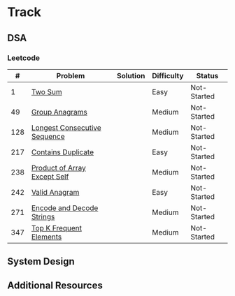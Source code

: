 # Track

## DSA

### Leetcode
| # | Problem | Solution | Difficulty | Status |
|---|---------|----------|------------|--------|
|1|[Two Sum](/dsa/go/lc/0001/README.md)||Easy|Not-Started|
|49|[Group Anagrams](/dsa/go/lc/0049/README.md)||Medium|Not-Started|
|128|[Longest Consecutive Sequence](/dsa/go/lc/0128/README.md)||Medium|Not-Started|
|217|[Contains Duplicate](/dsa/go/lc/0217/README.md)||Easy|Not-Started|
|238|[Product of Array Except Self](/dsa/go/lc/0238/README.md)||Medium|Not-Started|
|242|[Valid Anagram](/dsa/go/lc/0242/README.md)||Easy|Not-Started|
|271|[Encode and Decode Strings](/dsa/go/lc/0271/README.md)||Medium|Not-Started|
|347|[Top K Frequent Elements](/dsa/go/lc/0347/README.md)||Medium|Not-Started|

## System Design

## Additional Resources
